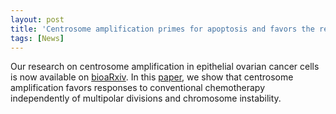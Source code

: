 ```yaml
---
layout: post
title: 'Centrosome amplification primes for apoptosis and favors the response to chemotherapy in ovarian cancer beyond multipolar divisions'
tags: [News]
---
```


Our research on centrosome amplification in epithelial ovarian cancer cells
is now available on [bioaRxiv](https://www.biorxiv.org/content/10.1101/2023.07.28.550973v1). 
In this [paper](/assets/publi/Edwards_et_al_2023_Centrosome_amplification.pdf), 
we show that centrosome amplification favors responses to conventional 
chemotherapy independently of multipolar divisions and chromosome instability.
